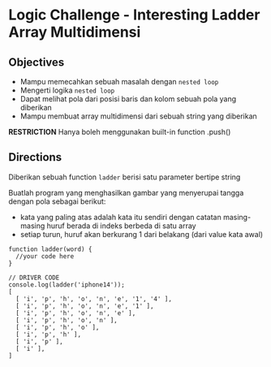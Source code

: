 # Logic Challenge - Interesting Ladder Array Multidimensi

## Objectives
- Mampu memecahkan sebuah masalah dengan `nested loop`
- Mengerti logika `nested loop`
- Dapat melihat pola dari posisi baris dan kolom sebuah pola yang diberikan
- Mampu membuat array multidimensi dari sebuah string yang diberikan

**RESTRICTION**
Hanya boleh menggunakan built-in function .push()

## Directions
Diberikan sebuah function `ladder` berisi satu parameter bertipe string

Buatlah program yang menghasilkan gambar yang menyerupai tangga dengan pola sebagai berikut:
  - kata yang paling atas adalah kata itu sendiri dengan catatan masing-masing huruf berada di indeks berbeda di satu array
  - setiap turun, huruf akan berkurang 1 dari belakang (dari value kata awal)


```
function ladder(word) {
  //your code here
}

// DRIVER CODE
console.log(ladder('iphone14'));
[
  [ 'i', 'p', 'h', 'o', 'n', 'e', '1', '4' ],
  [ 'i', 'p', 'h', 'o', 'n', 'e', '1' ],
  [ 'i', 'p', 'h', 'o', 'n', 'e' ],
  [ 'i', 'p', 'h', 'o', 'n' ],
  [ 'i', 'p', 'h', 'o' ],
  [ 'i', 'p', 'h' ],
  [ 'i', 'p' ],
  [ 'i' ],
]

```
